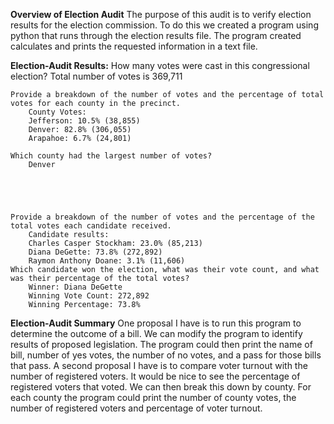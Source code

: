 **Overview of Election Audit**
	The purpose of this audit is to verify election results for the election commission. To do this we created a program using python that runs through the election results file. The program created calculates and prints the requested information in a text file. 

**Election-Audit Results:** 
	How many votes were cast in this congressional election?
		Total number of votes is 369,711
	
	Provide a breakdown of the number of votes and the percentage of total votes for each county in the precinct.
		County Votes:
		Jefferson: 10.5% (38,855)
		Denver: 82.8% (306,055)
		Arapahoe: 6.7% (24,801)
		
	Which county had the largest number of votes?
		Denver





	Provide a breakdown of the number of votes and the percentage of the total votes each candidate received.
		Candidate results:
		Charles Casper Stockham: 23.0% (85,213)
		Diana DeGette: 73.8% (272,892)
		Raymon Anthony Doane: 3.1% (11,606)
	Which candidate won the election, what was their vote count, and what was their percentage of the total votes?
		Winner: Diana DeGette
		Winning Vote Count: 272,892
		Winning Percentage: 73.8%

**Election-Audit Summary**
	One proposal I have is to run this program to determine the outcome of a bill. We can modify the program to identify results of proposed legislation. The program could then print the name of bill, number of yes votes, the number of no votes, and a pass for those bills that pass. 
	A second proposal I have is to compare voter turnout with the number of registered voters. It would be nice to see the percentage of registered voters that voted. We can then break this down by county. For each county the program could print the number of county votes, the number of registered voters and percentage of voter turnout. 
